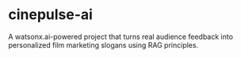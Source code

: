 # cinepulse-ai
A watsonx.ai-powered project that turns real audience feedback into personalized film marketing slogans using RAG principles.
